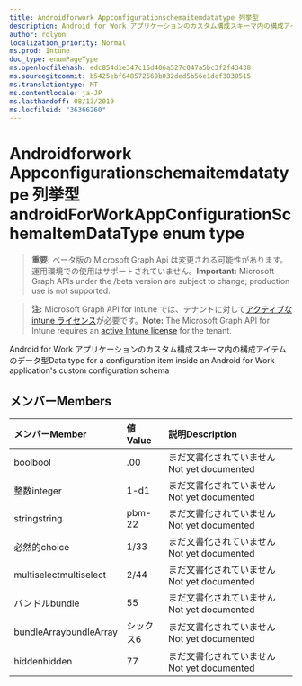```yaml
---
title: Androidforwork Appconfigurationschemaitemdatatype 列挙型
description: Android for Work アプリケーションのカスタム構成スキーマ内の構成アイテムのデータ型
author: rolyon
localization_priority: Normal
ms.prod: Intune
doc_type: enumPageType
ms.openlocfilehash: edc854d1e347c15d406a527c047a5bc3f2f43438
ms.sourcegitcommit: b5425ebf648572569b032ded5b56e1dcf3830515
ms.translationtype: MT
ms.contentlocale: ja-JP
ms.lasthandoff: 08/13/2019
ms.locfileid: "36366260"
---
```

# <a name="androidforworkappconfigurationschemaitemdatatype-enum-type"></a><span data-ttu-id="7da9f-103">Androidforwork Appconfigurationschemaitemdatatype 列挙型</span><span class="sxs-lookup"><span data-stu-id="7da9f-103">androidForWorkAppConfigurationSchemaItemDataType enum type</span></span>

> <span data-ttu-id="7da9f-104">**重要:** ベータ版の Microsoft Graph Api は変更される可能性があります。運用環境での使用はサポートされていません。</span><span class="sxs-lookup"><span data-stu-id="7da9f-104">**Important:** Microsoft Graph APIs under the /beta version are subject to change; production use is not supported.</span></span>

> <span data-ttu-id="7da9f-105">**注:** Microsoft Graph API for Intune では、テナントに対して[アクティブな intune ライセンス](https://go.microsoft.com/fwlink/?linkid=839381)が必要です。</span><span class="sxs-lookup"><span data-stu-id="7da9f-105">**Note:** The Microsoft Graph API for Intune requires an [active Intune license](https://go.microsoft.com/fwlink/?linkid=839381) for the tenant.</span></span>

<span data-ttu-id="7da9f-106">Android for Work アプリケーションのカスタム構成スキーマ内の構成アイテムのデータ型</span><span class="sxs-lookup"><span data-stu-id="7da9f-106">Data type for a configuration item inside an Android for Work application's custom configuration schema</span></span>

## <a name="members"></a><span data-ttu-id="7da9f-107">メンバー</span><span class="sxs-lookup"><span data-stu-id="7da9f-107">Members</span></span>
|<span data-ttu-id="7da9f-108">メンバー</span><span class="sxs-lookup"><span data-stu-id="7da9f-108">Member</span></span>|<span data-ttu-id="7da9f-109">値</span><span class="sxs-lookup"><span data-stu-id="7da9f-109">Value</span></span>|<span data-ttu-id="7da9f-110">説明</span><span class="sxs-lookup"><span data-stu-id="7da9f-110">Description</span></span>|
|:---|:---|:---|
|<span data-ttu-id="7da9f-111">bool</span><span class="sxs-lookup"><span data-stu-id="7da9f-111">bool</span></span>|<span data-ttu-id="7da9f-112">.0</span><span class="sxs-lookup"><span data-stu-id="7da9f-112">0</span></span>|<span data-ttu-id="7da9f-113">まだ文書化されていません</span><span class="sxs-lookup"><span data-stu-id="7da9f-113">Not yet documented</span></span>|
|<span data-ttu-id="7da9f-114">整数</span><span class="sxs-lookup"><span data-stu-id="7da9f-114">integer</span></span>|<span data-ttu-id="7da9f-115">1-d</span><span class="sxs-lookup"><span data-stu-id="7da9f-115">1</span></span>|<span data-ttu-id="7da9f-116">まだ文書化されていません</span><span class="sxs-lookup"><span data-stu-id="7da9f-116">Not yet documented</span></span>|
|<span data-ttu-id="7da9f-117">string</span><span class="sxs-lookup"><span data-stu-id="7da9f-117">string</span></span>|<span data-ttu-id="7da9f-118">pbm-2</span><span class="sxs-lookup"><span data-stu-id="7da9f-118">2</span></span>|<span data-ttu-id="7da9f-119">まだ文書化されていません</span><span class="sxs-lookup"><span data-stu-id="7da9f-119">Not yet documented</span></span>|
|<span data-ttu-id="7da9f-120">必然的</span><span class="sxs-lookup"><span data-stu-id="7da9f-120">choice</span></span>|<span data-ttu-id="7da9f-121">1/3</span><span class="sxs-lookup"><span data-stu-id="7da9f-121">3</span></span>|<span data-ttu-id="7da9f-122">まだ文書化されていません</span><span class="sxs-lookup"><span data-stu-id="7da9f-122">Not yet documented</span></span>|
|<span data-ttu-id="7da9f-123">multiselect</span><span class="sxs-lookup"><span data-stu-id="7da9f-123">multiselect</span></span>|<span data-ttu-id="7da9f-124">2/4</span><span class="sxs-lookup"><span data-stu-id="7da9f-124">4</span></span>|<span data-ttu-id="7da9f-125">まだ文書化されていません</span><span class="sxs-lookup"><span data-stu-id="7da9f-125">Not yet documented</span></span>|
|<span data-ttu-id="7da9f-126">バンドル</span><span class="sxs-lookup"><span data-stu-id="7da9f-126">bundle</span></span>|<span data-ttu-id="7da9f-127">5</span><span class="sxs-lookup"><span data-stu-id="7da9f-127">5</span></span>|<span data-ttu-id="7da9f-128">まだ文書化されていません</span><span class="sxs-lookup"><span data-stu-id="7da9f-128">Not yet documented</span></span>|
|<span data-ttu-id="7da9f-129">bundleArray</span><span class="sxs-lookup"><span data-stu-id="7da9f-129">bundleArray</span></span>|<span data-ttu-id="7da9f-130">シックス</span><span class="sxs-lookup"><span data-stu-id="7da9f-130">6</span></span>|<span data-ttu-id="7da9f-131">まだ文書化されていません</span><span class="sxs-lookup"><span data-stu-id="7da9f-131">Not yet documented</span></span>|
|<span data-ttu-id="7da9f-132">hidden</span><span class="sxs-lookup"><span data-stu-id="7da9f-132">hidden</span></span>|<span data-ttu-id="7da9f-133">7</span><span class="sxs-lookup"><span data-stu-id="7da9f-133">7</span></span>|<span data-ttu-id="7da9f-134">まだ文書化されていません</span><span class="sxs-lookup"><span data-stu-id="7da9f-134">Not yet documented</span></span>|



